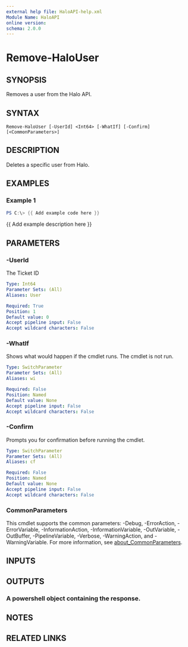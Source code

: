 ```yaml
---
external help file: HaloAPI-help.xml
Module Name: HaloAPI
online version:
schema: 2.0.0
---
```


# Remove-HaloUser

## SYNOPSIS
Removes a user from the Halo API.

## SYNTAX

```
Remove-HaloUser [-UserId] <Int64> [-WhatIf] [-Confirm] [<CommonParameters>]
```

## DESCRIPTION
Deletes a specific user from Halo.

## EXAMPLES

### Example 1
```powershell
PS C:\> {{ Add example code here }}
```

{{ Add example description here }}

## PARAMETERS

### -UserId
The Ticket ID

```yaml
Type: Int64
Parameter Sets: (All)
Aliases: User

Required: True
Position: 1
Default value: 0
Accept pipeline input: False
Accept wildcard characters: False
```

### -WhatIf
Shows what would happen if the cmdlet runs.
The cmdlet is not run.

```yaml
Type: SwitchParameter
Parameter Sets: (All)
Aliases: wi

Required: False
Position: Named
Default value: None
Accept pipeline input: False
Accept wildcard characters: False
```

### -Confirm
Prompts you for confirmation before running the cmdlet.

```yaml
Type: SwitchParameter
Parameter Sets: (All)
Aliases: cf

Required: False
Position: Named
Default value: None
Accept pipeline input: False
Accept wildcard characters: False
```

### CommonParameters
This cmdlet supports the common parameters: -Debug, -ErrorAction, -ErrorVariable, -InformationAction, -InformationVariable, -OutVariable, -OutBuffer, -PipelineVariable, -Verbose, -WarningAction, and -WarningVariable. For more information, see [about_CommonParameters](http://go.microsoft.com/fwlink/?LinkID=113216).

## INPUTS

## OUTPUTS

### A powershell object containing the response.
## NOTES

## RELATED LINKS
